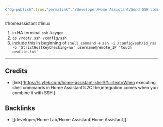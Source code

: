 ```yaml
---
{"dg-publish":true,"permalink":"/developer/Home Assistant/Send SSH commands via script/"}
---
```


#homeassistant #linux 

1. in HA terminal `ssh-keygen`
2. `cp /root/.ssh /config/ssh`
3. include this in beginning of `shell_command` -> `ssh -i /config/ssh/id_rsa -o 'StrictHostKeyChecking=no' username@remote_IP 'touch newfile.txt'`

---
## Credits
- [link](https://siytek.com/home-assistant-shell/#:~:text=When executing shell commands in Home Assistant%2C the,integration comes when you combine it with SSH.)

## Backlinks
- [[developer/Home Lab/Home Assistant\|Home Assistant]]